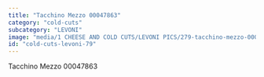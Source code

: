 ```yaml
---
title: "Tacchino Mezzo 00047863"
category: "cold-cuts"
subcategory: "LEVONI"
image: "media/1 CHEESE AND COLD CUTS/LEVONI PICS/279-tacchino-mezzo-00047863.jpg"
id: "cold-cuts-levoni-79"
---
```


Tacchino Mezzo 00047863
